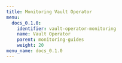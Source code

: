 ```yaml
---
title: Monitoring Vault Operator
menu:
  docs_0.1.0:
    identifier: vault-operator-monitoring
    name: Vault Operator
    parent: monitoring-guides
    weight: 20
menu_name: docs_0.1.0
---
```

